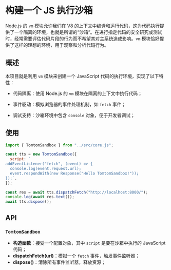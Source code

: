 # 构建一个 JS 执行沙箱


Node.js 的 `vm` 模块允许我们在 V8 的上下文中编译和运行代码，这为代码执行提供了一个隔离的环境，也就是所谓的“沙箱”。在进行指定代码的安全研究或测试时，经常需要评估代码片段的行为而不希望其对主系统造成影响。`vm` 模块恰好提供了这样的理想的环境，用于观察和分析代码行为。

## 概述


本项目就是利用 `vm` 模块来创建一个 JavaScript 代码的执行环境，实现了以下特性：

- 代码隔离：使用 Node.js 的 `vm` 模块在隔离的上下文中执行代码；

- 事件驱动：模拟浏览器的事件处理机制，如 `fetch` 事件；
- 调试支持：沙箱环境中包含 `console` 对象，便于开发者调试；


## 使用

```js
import { TomtomSandbox } from "../src/core.js";

const tts = new TomtomSandbox({
  script: `
addEventListener("fetch", (event) => {
  console.log(event.request.url);
  event.respondWith(new Response("Hello TomtomSandbox!"));
});`,
});

const res = await tts.dispatchFetch("http://localhost:8000/");
console.log(await res.text());
await tts.dispose();

```


## API

### `TomtomSandbox`

- **构造函数**：接受一个配置对象，其中 `script` 是要在沙箱中执行的 JavaScript 代码；
- **dispatchFetch(url)**：模拟一个 `fetch` 事件，触发事件监听器；
- **dispose()**：清除所有事件监听器，释放资源；

